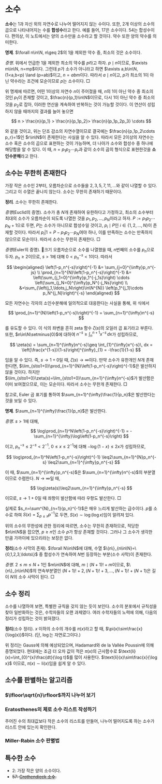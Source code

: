 <!---
title: '소수'
category: Mathematics
language: Korean
--->

# 소수

**소수**는 $1$과 자신 외의 자연수로 나누어 떨어지지 않는 수이다.
또한, 2개 이상의 소수의 곱으로 나타내어지는 수를 **합성수**라고 한다.
예를 들어, $17$은 소수이다. $54$는 합성수이다.
편의상, 이 노트에서는 양의 소수만을 소수라고 할 것이다. 약수 또한 양의 약수를 의미한다.

**명제**. $\forall n\in\N, n\geq 2$의 $1$을 제외한 약수 중, 최소의 것은 소수이다.

*증명*. 위에서 언급한 $1$을 제외한 최소의 약수를 $p$라고 하자.
$p\mid n$이므로, $\exists m\in\N, n=mp$이다.
그런데 $p$가 소수가 아니라고 하면 $\exists a,b\in\N, (1<a,b<p) \land (p=ab)$이고,
$n = abm$이다. 따라서 $a\mid n$이고, $p$가 최소의 $1$이 아닌 약수라는 조건에 모순이므로
$p$는 소수이다. □

위 명제에 따르면, 어떤 $1$이상의 자연수 $n$이 주어졌을 때,
$n$의 $1$이 아닌 약수 중 최소의 것인 $p_1$이 존재할 것이고,
$\frac{n}{p_1}\in\N$이므로, 다시 $1$이 아닌 약수 중 최소의 것을 $p_2$로
잡아, 이러한 연산을 계속하여 반복하는 것이 가능할 것이다.
이 연산이 성립하지 않을 때까지의 결과를 늘어 놓으면

$$
n > \frac{n}{p_1} > \frac{n}{p_1p_2}> \frac{n}{p_1p_2p_3} \cdots
$$

와 같을 것이고, 위는 단조 감소의 자연수열이므로 결국에는 $\frac{n}{p_1p_2\cdots p_r}=1$인
$r\in\N$이 존재한다는 사실을 알 수 있다.
따라서 모든 $2$이상의 자연수는 소수 혹은 소수의 곱으로 표현하는 것이 가능하며,
더 나아가 소수와 합성수 중 하나에 해당함을 알 수 있다.
이 때, $n=p_1p_2\cdots p_r$과 같이 소수의 곱의 형식으로 표현한것을 **소인수분해**라고 한다.

## 소수는 무한히 존재한다

가장 작은 소수인 $2$부터, 오름차순으로 소수들을
$2, 3, 5, 7, 11,\ldots$와 같이 나열할 수 있다.
그리고 이 수열은 끝나지 않는다. 소수는 무한히 존재하기 때문이다.

**정리**. 소수는 무한히 존재한다.

*증명*(Euclid의 증명). 소수가 총 $N$개 존재하여 유한하다고 가정하고, 최소의 소수부터
최대의 소수가 오름차순이 되도록 나열한 것을 $p_1, p_2, \ldots, p_N$이라고 하자.
$P:=p_1p_2\cdots p_N+1$으로 두면, $P$는 소수가 아니므로 합성수일 것이고,
$p_i\mid P$인 $i\in\{1,2,\ldots,N\}$이 존재할 것이다. 따라서
$p_i | 1 = P - p_1p_2\cdots p_N$여야 하나, 이를 만족하는 소수는 만족하지 않으므로 모순이다.
따라서 소수는 무한히 존재한다. □

*증명*(Euler의 증명).
크기 오름차순으로 소수를 나열했을 때, $n$번째의 소수를 $p_n$으로 두자.
$p_n\geq2$이므로, $s>1$에 대해 $0<p_n^{-s}<1$이다. 따라서

$$
\begin{aligned}
\left(1-p_n^{-s}\right)^{-1} &= \sum_{j=0}^{\infty}p_n^{-js} \\
\prod_{n=1}^{N}\left(1-p_n^{-s}\right)^{-1} &=
\left(\sum_{j_1=0}^{\infty}p_1^{-j_1s}\right)
\cdots
\left(\sum_{j_N=0}^{\infty}p_N^{-j_Ns}\right) \\
&=\sum_{\left(j_1,\ldots,j_N\right)\in\N^{N}}
\left(p_1^{j_1}\cdots p_N^{j_N}\right)^{-s}
\end{aligned}
$$

모든 자연수는 각자의 소인수분해에 일의적으로 대응한다는 사실을 통해, 위 식에서

$$
\prod_{n=1}^{N}\left(1-p_n^{-s}\right)^{-1} = \sum_{n=1}^{\infty}n^{-s}
$$

를 유도할 수 있다. 이 식의 좌변을 흔히 zeta 함수 $\zeta(s)$의 오일러 곱 표기라고 부른다.
또한, $n\in\N\setminus{0}$에 대하여 $n^{-s}\geq\int_{n}^{n+1}x^{-s}\,dx$가 성립하므로,

$$
\zeta(s) = \sum_{n=1}^{\infty}n^{-s}\geq \int_{1}^{\infty}x^{-s}\, dx
= \left[\frac{x^{1-s}}{1-s}\right]^{\infty}_{1} = -\frac{1}{1-s}
$$

임을 알 수 있다. 즉, $s\to1+0$일 때, $\zeta(s)\to\infty$이다.
만약 소수가 유한개인 $N$개 존재한다면,
$\lim_{s\to1+0}\prod_{n=1}^{N}\left(1-p_n^{-s}\right)^{-1}$은
발산하지 않을 것이다.
하지만 $\lim_{s\to1+0}\zeta(s)=\lim_{s\to1+0}\sum_{n=1}^{\infty}n^{-s}$가
발산함은 이미 보여졌으므로, 이는 모순이다. 따라서 소수는 무한개 존재한다. □

참고로, Euler 곱 표기를 통하여 $\sum_{n=1}^{\infty}\frac{1}{p_n}$은
발산한다는 것을 보일 수 있다.

**명제**. $\sum_{n=1}^{\infty}\frac{1}{p_n}$은 발산한다.

*증명*. $s>1$에 대해,

$$
\log\prod_{n=1}^N\left(1-p_n^{-s}\right)^{-1}
= -\sum_{n=1}^{\infty}\log\left(1-p_n^{-s}\right)
$$

이고, $p_n^{-s}\leq2^{-s}<2^{-1}$, $0\leq x\leq2^{-1}$에 대해
$-\log(1-x)\leq2x$가 성립하므로,

$$
\log\prod_{n=1}^N\left(1-p_n^{-s}\right)^{-1}
\leq2\sum_{n=1}^{N}p_n^{-s}
\leq2\sum_{n=1}^{\infty}p_n^{-s}
$$

이 때, $\sum_{n=1}^{\infty}p_n^{-s}$은 $\sum_{n=1}^{\infty}n^{-s}$의 부분열이므로
수렴한다. $N\to\infty$일 때,

$$
\log\zeta(s)\leq2\sum_{n=1}^{\infty}p_n^{-s}
$$

이므로, $s\to1+0$일 때 좌항이 발산함에 따라 우항도 발산한다. □

실제로 $s_n=\sum^{N}_{n=1}{p_n}^{-1}$은 매우 느리게 발산하는 급수이다.
$p$를 소수로 하여 $S(x)=\sum_{p\leq x}p^{-1}$로 두면,
$S(x)\sim\log(\log x)$임이 알려져 있다.

위의 소수의 무한성에 관한 정리에 따르면,
소수는 무한히 존재하므로, 적당한 $n\in\N$을 잡으면, $p\geq n$인 소수 $p$가
항상 존재할 것이다. 그러나 그 소수가 생각한 만큼 가까이에 있으리라는 보장은 없다.

**정리**(소수 사막의 존재). $\forall N\in\N$에 대해, 수열
$\{n\}_{n\in\N}=\{0,1,2,3,\ldots\}$ 중 합성수가 연속하여
$N$번 등장하는 부분(소수 사막)이 존재한다.

*증명*. $2\leq m\leq N+1$인 $m\in\N$에 대해, $m \mid (N+1)!+m$이므로,
$\{n\}_{n\in\N}$의 연속부분열인 $(N+1)!+2, (N+1)!+3, \ldots, (N+1)!+(N+1)$은
길이 $N$의 소수 사막이 된다. □

## 소수 정리

소수를 나열하여 보면, 특별한 규칙을 갖지 않는 듯이 보인다. 소수의 분포에서 규칙성을 찾아 일반화하는 것은,
수학자들의 오랜 과제였다. 여러 수학자들의 노력에 의해, 다음의 정리가 성립하는 것이 밝혀졌다.

**정리**(소수 정리). $x$ 이하의 소수의 개수를 $\pi(x)$라고 할 때,
$\pi(x)\sim\frac{x}{\log(x)}$이다. (단, $\log$는 자연로그이다.)

위 정리는 Gauss에 의해 예상되었으며, Hadamard와 de la Vallée Poussin에 의해 증명되었다.
현대에는 조금 더 오차 값이 적은 $\pi(x)$의 근사함수로
$\text{li}(x)=\int_{0}^{x}\frac{dt}{\log t}$를 많이 사용한다.
$\text{li}(x)\sim\frac{x}{\log x}$ 이므로,
$\pi(x)\sim\text{li}(x)$임을 쉽게 알 수 있다.

## 소수를 판별하는 알고리즘

### $\lfloor\sqrt{n}\rfloor$까지 나누어 보기

### Eratosthenes의 체로 소수 리스트 작성하기

주어진 수의 최대값보다 작은 소수의 리스트를 만들어, 나누어 떨어지도록 하는 소수가 리스트 안에 있는지 확인한다.

### Miller-Rabin 소수 판별법

## 특수한 소수

- $2$: 가장 작은 양의 소수이다.
- ~~$57$: [Grothendieck 소수](https://en.wikipedia.org/wiki/57_(number)#In_mathematics).~~
